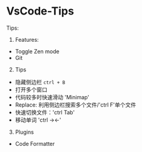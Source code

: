 # VsCode-Tips

Tips:
1. Features:
  - Toggle Zen mode
  - Git
2. Tips
  - 隐藏侧边栏 `ctrl + B`
  - 打开多个窗口 
  - 代码较多时快速滑动 'Minimap'
  - Replace: 利用侧边栏搜索多个文件/'ctrl F'单个文件
  - 快速切换文件：'ctrl Tab'
  - 移动单词 'ctrl -><-'
3. Plugins
  - Code Formatter
